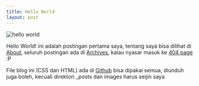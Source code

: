 ```yaml
---
title: Hello World
layout: post
---
```


<img class="gambar" alt="hello world" src="https://lh5.googleusercontent.com/-Nsty-2IB5As/Ti2lf2sArzI/AAAAAAAAAJM/S9a6OlwTvTg/hello%252520world.png"/>
<p>Hello World! ini adalah postingan pertama saya, tentang saya bisa dilihat di <a href="/about.html">About</a>, seluruh postingan ada di <a href="/archives.html">Archives</a>, kalau nyasar masuk ke <a href="/404.html">404 page</a> :P</p>
<p>File blog ini (CSS dan HTML) ada di <a href="https://github.com/timbul/timbul.github.com">Github</a> bisa dipakai semua, diunduh juga boleh, kecuali direktori _posts dan images harus seijin saya</p>